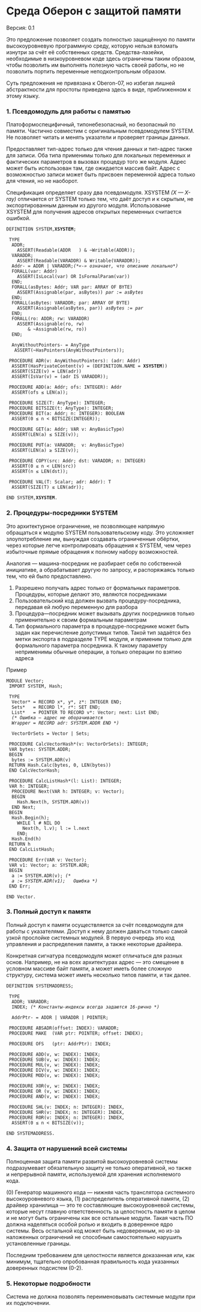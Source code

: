 # Среда Оберон с защитой памяти
Версия: 0.1

Это предложение позволяет создать полностью защищённую по памяти высокоуровневую программную среду, которую нельзя взломать изнутри за счёт её собственных средств. Средства-лазейки, необходимые в низкоуровневом коде здесь ограничены таким образом, чтобы позволить им выполнять полезную часть своей работы, но не позволить портить переменные неподконтрольным образом.

Суть предложения не привязана к Oberon-07, но избегая лишней абстрактности для простоты приведена здесь в виде, приближенном к этому языку.

### 1. Псевдомодуль для работы с памятью
Платоформоспецифичный, типонебезопасный, но безопасный по памяти. Частично совместим с оригинальным псевдомодулем SYSTEM. Не позволяет читать и менять указатели и проверяет границы данных.

Предоставляет тип-адрес только для чтения данных и тип-адрес также для записи. Оба типа применимы только для локальных переменных и фактических параметров в вызовах процедур того же модуля. Адрес может быть использован там, где ожидается массив байт. Адрес с возможностью записи может быть присвоен переменной адреса только для чтения, но не наоборот.

Спецификация определяет сразу два псевдомодуля. XSYSTEM *(X — X-ray)* отличается от SYSTEM только тем, что даёт доступ и к скрытым, не экспортированным данным из другого модуля. Использование XSYSTEM для получения адресов открытых переменных считается ошибкой.

<pre><code>DEFINITION SYSTEM,<b>XSYSTEM</b>;

 TYPE
  ADDR;
    ASSERT(Readable(ADDR   ) & ~Writable(ADDR));
  VARADDR;
    ASSERT(Readable(VARADDR) & Writable(VARADDR));
  Addr- = ADDR | VARADDR;<i>(*«-» означает, что описание локально*)</i>
  FORALL(var: Addr)
    ASSERT(IsLocal(var) OR IsFormalParam(var))
  END;
  FORALL(asBytes: Addr; VAR par: ARRAY OF BYTE)
    ASSERT(Assignable(par, asBytes)) <i>par := asBytes</i>
  END;
  FORALL(asBytes: VARADDR; par: ARRAY OF BYTE)
    ASSERT(Assignable(asBytes, par)) <i>asBytes := par</i>
  END;
  FORALL(ro: ADDR; rw: VARADDR)
    ASSERT(Assignable(ro, rw)
        & ~Assignable(rw, ro))
  END;

  AnyWithoutPointers- = AnyType
   ASSERT(~HasPointers(AnyWithoutPointers));

 PROCEDURE ADR(v: AnyWithoutPointers): (adr: Addr)
  ASSERT(HasPrivateContent(v) = (DEFINITION.NAME = <b>XSYSTEM</b>))
  ASSERT(SIZE(v) = LEN(adr))
  ASSERT(IsVar(v) = (adr IS VARADDR));

 PROCEDURE ADD(a: Addr; ofs: INTEGER): Addr
  ASSERT(ofs ≤ LEN(a));

 PROCEDURE SIZE(T: AnyType): INTEGER;
 PROCEDURE BITSIZE(t: AnyType): INTEGER;
 PROCEDURE BIT(a: Addr; n: INTEGER): BOOLEAN
  ASSERT(0 ≤ n < BITSIZE(INTEGER));

 PROCEDURE GET(a: Addr; VAR v: AnyBasicType)
  ASSERT(LEN(a) ≤ SIZE(v));

 PROCEDURE PUT(a: VARADDR;  v: AnyBasicType)
  ASSERT(LEN(a) ≥ SIZE(v));

 PROCEDURE COPY(src: Addr; dst: VARADDR; n: INTEGER)
  ASSERT(0 ≤ n < LEN(src))
  ASSERT(n ≤ LEN(dst));

 PROCEDURE VAL(T: Scalar; adr: Addr): T
  ASSERT(SIZE(T) ≤ LEN(adr));

END SYSTEM,<b>XSYSTEM</b>.</code></pre>

### 2. Процедуры-посредники SYSTEM
Это архитектурное ограничение, не позволяющее напрямую обращаться к модулю SYSTEM пользовательскому коду. Это усложняет злоупотребление им, вынуждая создавать ограниченные обёртки, через которые легче контролировать обращения к SYSTEM, чем через избыточные прямые обращения к полному набору возможностей.

Аналогия — машина-посредник не разбирает себя по собственной инициативе, а обрабатывает другую по запросу, и распоряжаясь только тем, что ей было предоставлено.

 1. Разрешено получать адрес только от формальных параметров. Процедуры, которые делают это, являются посредниками
 2. Пользовательский код должен вызвать процедуру-посредника, передавая ей любую переменную для разбора
 3. Процедура—посредник может вызывать других посредников только применительно к своим формальным параметрам
 4. Тип формального параметра в процедуре-посреднике может быть задан как перечисление допустимых типов. Такой тип задаётся без метки экспорта в подразделе TYPE модуля, и применим только для формального параметра посредника. К такому параметру неприменимы обычные операции, а только операции по взятию адреса

Пример
<pre><code>MODULE Vector;
 IMPORT SYSTEM, Hash;

 TYPE
  Vector* = RECORD x*, y*, z*: INTEGER END;
  Sets*   = RECORD l*, r*: SET END;
  List*   = POINTER TO RECORD v*: Vector; next: List END;
  <i>(* Ошибка — адрес не оборачивается 
  Wrapper = RECORD adr: SYSTEM.ADDR END *)</i>

  VectorOrSets = Vector | Sets;

 PROCEDURE CalcVectorHash*(v: VectorOrSets): INTEGER;
 VAR bytes: SYSTEM.ADDR;
 BEGIN
  bytes := SYSTEM.ADR(v)
 RETURN Hash.Calc(bytes, 0, LEN(bytes))
 END CalcVectorHash;

 PROCEDURE CalcListHash*(l: List): INTEGER;
 VAR h: INTEGER;
  PROCEDURE Next(VAR h: INTEGER; v: Vector);
  BEGIN
    Hash.Next(h, SYSTEM.ADR(v))
  END Next;
 BEGIN
  Hash.Begin(h);
    WHILE l # NIL DO
      Next(h, l.v); l := l.next
    END;
  Hash.End(h)
 RETURN h
 END CalcListHash;

 PROCEDURE Err(VAR v: Vector);
 VAR v1: Vector; a: SYSTEM.ADR;
 BEGIN
  a := SYSTEM.ADR(v); <i>(*
  a := SYSTEM.ADR(v1);   Ошибка *)</i>
 END Err;

END Vector.</code></pre>

### 3. Полный доступ к памяти
Полный доступ к памяти осуществляется за счёт псевдомодуля для работы с указателями. Доступ к нему должен даваться только самой узкой прослойке системных модулей. В первую очередь это код управления и распределения памяти, а также некоторые драйвера.

Конкретная сигнатура псевдомодуля может отличаться для разных основ. Например, не на всех архитектурах адрес — это смещение в условном массиве байт памяти, а может иметь более сложную структуру, система может иметь несколько типов памяти, и так далее.

<pre><code>DEFINITION SYSTEMADDRESS;

 TYPE
  ADDR; VARADDR;
  INDEX; <i>(* Константы-индексы всегда задаются 16-рично *)</i>

  AddrPtr- = ADDR | VARADDR | POINTER;

 PROCEDURE ABSADR(offset: INDEX): VARADDR;
 PROCEDURE MAKE  (VAR ptr: POINTER; offset: INDEX);
 
 PROCEDURE OFS   (ptr: AddrPtr): INDEX;
 
 PROCEDURE ADD(v, w: INDEX): INDEX;
 PROCEDURE SUB(v, w: INDEX): INDEX;
 PROCEDURE MUL(v, w: INDEX): INDEX;
 PROCEDURE DIV(v, w: INDEX): INDEX;
 PROCEDURE MOD(v, w: INDEX): INDEX;

 PROCEDURE XOR(v, w: INDEX): INDEX;
 PROCEDURE OR (v, w: INDEX): INDEX;
 PROCEDURE AND(v, w: INDEX): INDEX;

 PROCEDURE SHL(v: INDEX; n: INTEGER): INDEX,
 PROCEDURE SHR(v: INDEX; n: INTEGER): INDEX,
 PROCEDURE ROR(v: INDEX; n: INTEGER): INDEX,
  ASSERT(0 ≤ n < BITSIZE(v));

END SYSTEMADDRESS.</code></pre>

### 4. Защита от нарушений всей системы
Полноценная защита памяти развитой высокоуровневой системы подразумевает обязательную защиту не только оперативной, но также и непрерывной памяти, используемой для хранения исполняемого кода.

(0) Генератор машинного кода — нижняя часть транслятора системного высокоуровневого языка, (1) распределитель оперативной памяти, (2) драйвер хранилища — это те составляющие высокоуровневой системы, которые несут главную ответственность за целостность памяти в целом и не могут быть ограничены как все остальные модули. Такая часть ПО должна наделяться особой ролью и входить в доверенное ядро системы. Весь остальной код может быть недоверенным, но из-за наложенных ограничений не способным самостоятельно нарушить установленные границы.

Последним требованием для целостности является доказанная или, как минимум, тщательно опробованная правильность кода указанных доверенных подсистем (0-2).

### 5. Некоторые подробности
Система не должна позволять переименовывать системные модули при их подключении.
